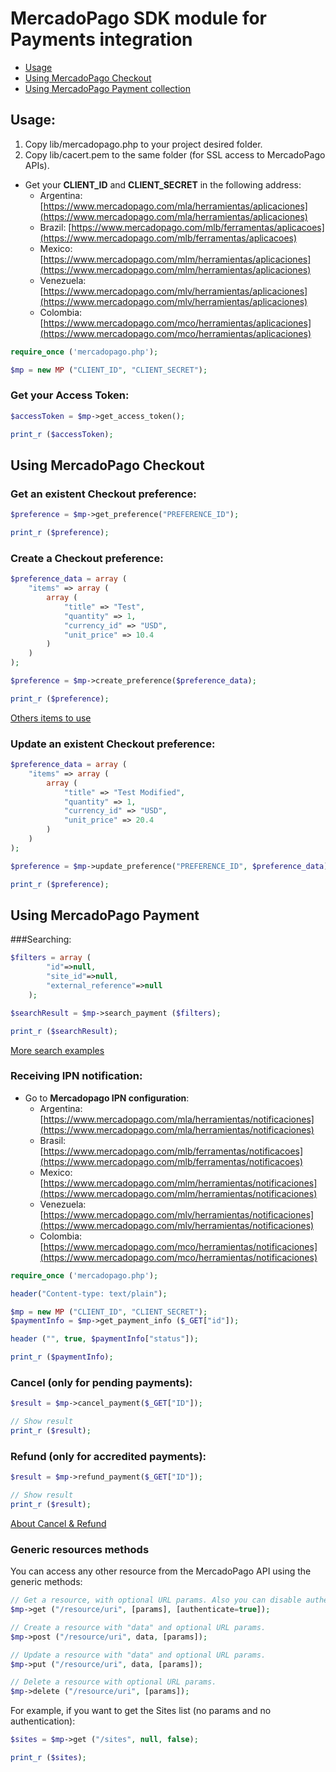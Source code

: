 # MercadoPago SDK module for Payments integration

* [Usage](#usage)
* [Using MercadoPago Checkout](#checkout)
* [Using MercadoPago Payment collection](#payments)

<a name="usage"></a>
## Usage:

1. Copy lib/mercadopago.php to your project desired folder.
2. Copy lib/cacert.pem to the same folder (for SSL access to MercadoPago APIs).

* Get your **CLIENT_ID** and **CLIENT_SECRET** in the following address:
    * Argentina: [https://www.mercadopago.com/mla/herramientas/aplicaciones](https://www.mercadopago.com/mla/herramientas/aplicaciones)
    * Brazil: [https://www.mercadopago.com/mlb/ferramentas/aplicacoes](https://www.mercadopago.com/mlb/ferramentas/aplicacoes)
    * Mexico: [https://www.mercadopago.com/mlm/herramientas/aplicaciones](https://www.mercadopago.com/mlm/herramientas/aplicaciones)
    * Venezuela: [https://www.mercadopago.com/mlv/herramientas/aplicaciones](https://www.mercadopago.com/mlv/herramientas/aplicaciones)
    * Colombia: [https://www.mercadopago.com/mco/herramientas/aplicaciones](https://www.mercadopago.com/mco/herramientas/aplicaciones)

```php
require_once ('mercadopago.php');

$mp = new MP ("CLIENT_ID", "CLIENT_SECRET");
```

### Get your Access Token:

```php
$accessToken = $mp->get_access_token();

print_r ($accessToken);
```

<a name="checkout"></a>
## Using MercadoPago Checkout

### Get an existent Checkout preference:

```php
$preference = $mp->get_preference("PREFERENCE_ID");

print_r ($preference);
```

### Create a Checkout preference:

```php
$preference_data = array (
    "items" => array (
        array (
            "title" => "Test",
            "quantity" => 1,
            "currency_id" => "USD",
            "unit_price" => 10.4
        )
    )
);

$preference = $mp->create_preference($preference_data);

print_r ($preference);
```
<a href="http://developers.mercadopago.com/documentacion/recibir-pagos#glossary">Others items to use</a>

### Update an existent Checkout preference:

```php
$preference_data = array (
    "items" => array (
        array (
            "title" => "Test Modified",
            "quantity" => 1,
            "currency_id" => "USD",
            "unit_price" => 20.4
        )
    )
);

$preference = $mp->update_preference("PREFERENCE_ID", $preference_data);

print_r ($preference);
```

<a name="payments"></a>
## Using MercadoPago Payment

###Searching:

```php
$filters = array (
        "id"=>null,
        "site_id"=>null,
        "external_reference"=>null
    );

$searchResult = $mp->search_payment ($filters);

print_r ($searchResult);
```
<a href="http://developers.mercadopago.com/documentacion/busqueda-de-pagos-recibidos">More search examples</a>
### Receiving IPN notification:

* Go to **Mercadopago IPN configuration**:
    * Argentina: [https://www.mercadopago.com/mla/herramientas/notificaciones](https://www.mercadopago.com/mla/herramientas/notificaciones)
    * Brasil: [https://www.mercadopago.com/mlb/ferramentas/notificacoes](https://www.mercadopago.com/mlb/ferramentas/notificacoes)
    * Mexico: [https://www.mercadopago.com/mlm/herramientas/notificaciones](https://www.mercadopago.com/mlm/herramientas/notificaciones)
    * Venezuela: [https://www.mercadopago.com/mlv/herramientas/notificaciones](https://www.mercadopago.com/mlv/herramientas/notificaciones)
    * Colombia: [https://www.mercadopago.com/mco/herramientas/notificaciones](https://www.mercadopago.com/mco/herramientas/notificaciones)

```php
require_once ('mercadopago.php');

header("Content-type: text/plain");

$mp = new MP ("CLIENT_ID", "CLIENT_SECRET");
$paymentInfo = $mp->get_payment_info ($_GET["id"]);

header ("", true, $paymentInfo["status"]);

print_r ($paymentInfo);
```

### Cancel (only for pending payments):

```php
$result = $mp->cancel_payment($_GET["ID"]);

// Show result
print_r ($result);
```

### Refund (only for accredited payments):

```php
$result = $mp->refund_payment($_GET["ID"]);

// Show result
print_r ($result);
```
<a href="http://developers.mercadopago.com/documentacion/devolucion-y-cancelacion">About Cancel & Refund </a>

### Generic resources methods

You can access any other resource from the MercadoPago API using the generic methods:

```php
// Get a resource, with optional URL params. Also you can disable authentication for public APIs
$mp->get ("/resource/uri", [params], [authenticate=true]);

// Create a resource with "data" and optional URL params.
$mp->post ("/resource/uri", data, [params]);

// Update a resource with "data" and optional URL params.
$mp->put ("/resource/uri", data, [params]);

// Delete a resource with optional URL params.
$mp->delete ("/resource/uri", [params]);
```

 For example, if you want to get the Sites list (no params and no authentication):

```php
$sites = $mp->get ("/sites", null, false);

print_r ($sites);
```
